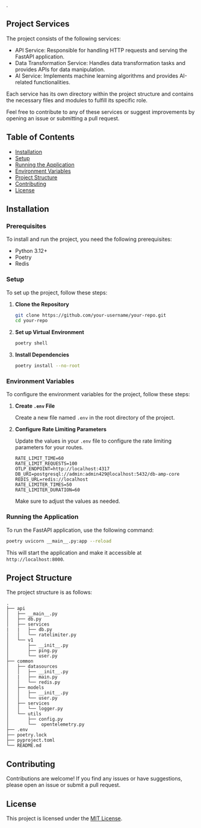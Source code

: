 .
## Project Services
The project consists of the following services:

- API Service: Responsible for handling HTTP requests and serving the FastAPI application.
- Data Transformation Service: Handles data transformation tasks and provides APIs for data manipulation.
- AI Service: Implements machine learning algorithms and provides AI-related functionalities.

Each service has its own directory within the project structure and contains the necessary files and modules to fulfill its specific role.

Feel free to contribute to any of these services or suggest improvements by opening an issue or submitting a pull request.


## Table of Contents
- [Installation](#installation)
- [Setup](#setup)
- [Running the Application](#running-the-application)
- [Environment Variables](#environment-variables)
- [Project Structure](#project-structure)
- [Contributing](#contributing)
- [License](#license)

## Installation

### Prerequisites
To install and run the project, you need the following prerequisites:
- Python 3.12+
- Poetry
- Redis

### Setup
To set up the project, follow these steps:

1. **Clone the Repository**

    ```bash
    git clone https://github.com/your-username/your-repo.git
    cd your-repo
    ```

2. **Set up Virtual Environment**

    ```bash
    poetry shell
    ```

3. **Install Dependencies**

    ```bash
    poetry install --no-root 
    ```

### Environment Variables

To configure the environment variables for the project, follow these steps:

1. **Create `.env` File**

    Create a new file named `.env` in the root directory of the project.

2. **Configure Rate Limiting Parameters**

    Update the values in your `.env` file to configure the rate limiting parameters for your routes.

    ```dotenv
    RATE_LIMIT_TIME=60
    RATE_LIMIT_REQUESTS=100
    OTLP_ENDPOINT=http://localhost:4317
    DB_URI=postgresql://admin:admin429@localhost:5432/db-amp-core
    REDIS_URL=redis://localhost
    RATE_LIMITER_TIMES=50
    RATE_LIMITER_DURATION=60
    ```

    Make sure to adjust the values as needed.

### Running the Application

To run the FastAPI application, use the following command:

```bash
poetry uvicorn __main__.py:app --reload
```

This will start the application and make it accessible at `http://localhost:8000`.

## Project Structure

The project structure is as follows:

```
.
├── api
│   ├── __main__.py
│   ├── db.py
│   ├── services
|   |   ├── db.py
│   │   └── ratelimiter.py
│   └── v1
│       ├── __init__.py
│       ├── ping.py
│       └── user.py
├── common
│   ├── datasources
│   │   ├── __init__.py
│   |   ├── main.py
│   │   └── redis.py
│   ├── models
│   │   ├── __init__.py
│   │   └── user.py
│   ├── services
│   │   └── logger.py
│   └── utils
│       ├── config.py
│       └──  opentelemetry.py
├── .env
├── poetry.lock
├── pyproject.toml
└── README.md
```

## Contributing

Contributions are welcome! If you find any issues or have suggestions, please open an issue or submit a pull request.

## License

This project is licensed under the [MIT License](LICENSE).

